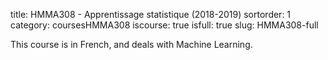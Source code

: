 title: HMMA308 - Apprentissage statistique (2018-2019)
sortorder: 1
category: coursesHMMA308
iscourse: true
isfull: true
slug: HMMA308-full

This course is in French, and deals with Machine Learning.